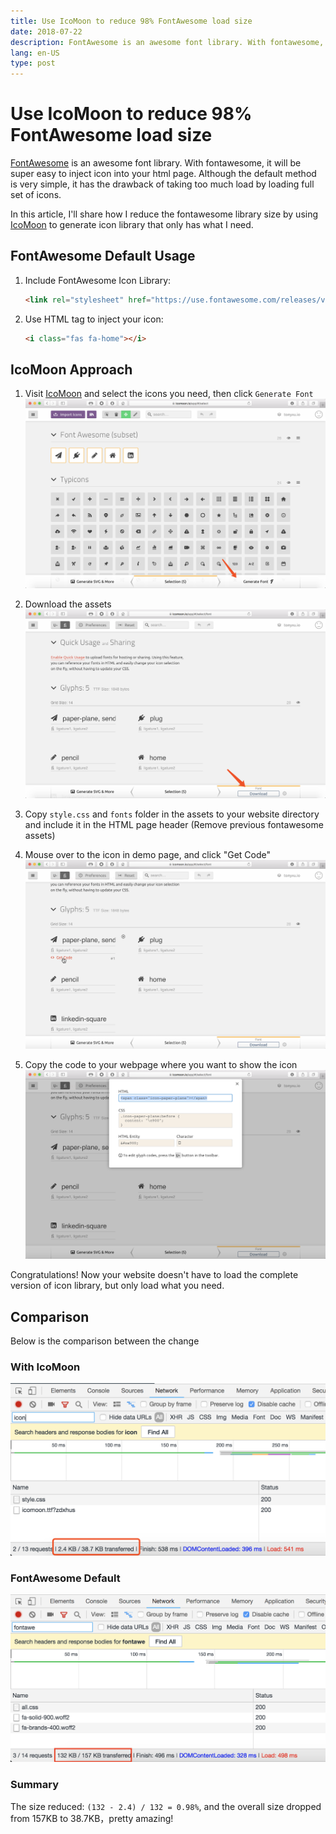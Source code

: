 ```yaml
---
title: Use IcoMoon to reduce 98% FontAwesome load size
date: 2018-07-22
description: FontAwesome is an awesome font library. With fontawesome, it will be super easy to inject icon into your html page. Although the default method is very simple, it has the drawback of taking too much load by loading full set of icons.
lang: en-US
type: post
---
```


# Use IcoMoon to reduce 98% FontAwesome load size

[FontAwesome](https://fontawesome.com) is an awesome font library. With fontawesome, it will be super easy to inject icon into your html page. Although the default method is very simple, it has the drawback of taking too much load by loading full set of icons.

In this article, I'll share how I reduce the fontawesome library size by using [IcoMoon](https://icomoon.io) to generate icon library that only has what I need.

## FontAwesome Default Usage

1. Include FontAwesome Icon Library:

    ```html
    <link rel="stylesheet" href="https://use.fontawesome.com/releases/v5.1.1/css/all.css">
    ```

2. Use HTML tag to inject your icon:

    ```html
    <i class="fas fa-home"></i>
    ```

## IcoMoon Approach

1. Visit [IcoMoon](https://icomoon.io/app/#/select) and select the icons you need, then click `Generate Font`
   ![](./2018_07_22_20_13_05.png)

2. Download the assets
   ![](./2018_07_22_20_14_27.png)

3. Copy `style.css` and `fonts` folder in the assets to your website directory and include it in the HTML page header (Remove previous fontawesome assets)

4. Mouse over to the icon in demo page, and click "Get Code"
   ![](./2018_07_22_21_11_31.png)

5. Copy the code to your webpage where you want to show the icon
   ![](./2018_07_22_21_13_09.png)

Congratulations! Now your website doesn't have to load the complete version of icon library, but only load what you need.

## Comparison

Below is the comparison between the change

### With IcoMoon

![](./2018_07_22_22_15_58.png)

### FontAwesome Default

![](./2018_07_22_22_05_23.png)

### Summary

The size reduced: `(132 - 2.4) / 132 = 0.98%`, and the overall size dropped from 157KB to 38.7KB，pretty amazing!